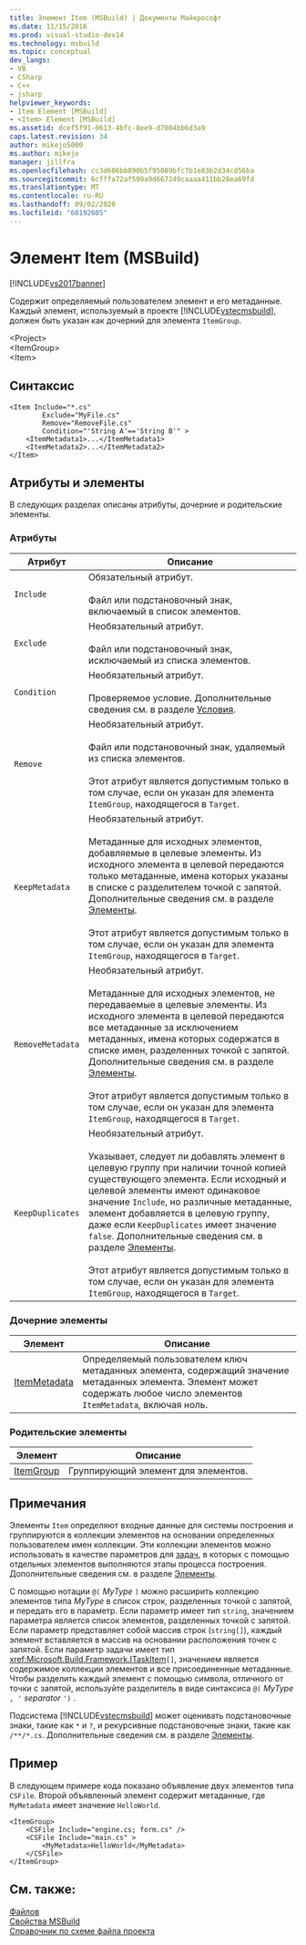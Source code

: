 ```yaml
---
title: Элемент Item (MSBuild) | Документы Майкрософт
ms.date: 11/15/2016
ms.prod: visual-studio-dev14
ms.technology: msbuild
ms.topic: conceptual
dev_langs:
- VB
- CSharp
- C++
- jsharp
helpviewer_keywords:
- Item Element [MSBuild]
- <Item> Element [MSBuild]
ms.assetid: dcef5f91-0613-4bfc-8ee9-d7004bb6d3a9
caps.latest.revision: 34
author: mikejo5000
ms.author: mikejo
manager: jillfra
ms.openlocfilehash: cc3d606bb890b5f95089bfc7b1e83b2d34cd56ba
ms.sourcegitcommit: 6cfffa72af599a9d667249caaaa411bb28ea69fd
ms.translationtype: MT
ms.contentlocale: ru-RU
ms.lasthandoff: 09/02/2020
ms.locfileid: "68192605"
---
```

# <a name="item-element-msbuild"></a>Элемент Item (MSBuild)
[!INCLUDE[vs2017banner](../includes/vs2017banner.md)]

Содержит определяемый пользователем элемент и его метаданные. Каждый элемент, используемый в проекте [!INCLUDE[vstecmsbuild](../includes/vstecmsbuild-md.md)], должен быть указан как дочерний для элемента `ItemGroup`.  
  
 \<Project>  
 \<ItemGroup>  
 \<Item>  
  
## <a name="syntax"></a>Синтаксис  
  
```  
<Item Include="*.cs"  
        Exclude="MyFile.cs"  
        Remove="RemoveFile.cs"  
        Condition="'String A'=='String B'" >  
    <ItemMetadata1>...</ItemMetadata1>  
    <ItemMetadata2>...</ItemMetadata2>  
</Item>  
```  
  
## <a name="attributes-and-elements"></a>Атрибуты и элементы  
 В следующих разделах описаны атрибуты, дочерние и родительские элементы.  
  
### <a name="attributes"></a>Атрибуты  
  
|Атрибут|Описание|  
|---------------|-----------------|  
|`Include`|Обязательный атрибут.<br /><br /> Файл или подстановочный знак, включаемый в список элементов.|  
|`Exclude`|Необязательный атрибут.<br /><br /> Файл или подстановочный знак, исключаемый из списка элементов.|  
|`Condition`|Необязательный атрибут.<br /><br /> Проверяемое условие. Дополнительные сведения см. в разделе [Условия](../msbuild/msbuild-conditions.md).|  
|`Remove`|Необязательный атрибут.<br /><br /> Файл или подстановочный знак, удаляемый из списка элементов.<br /><br /> Этот атрибут является допустимым только в том случае, если он указан для элемента `ItemGroup`, находящегося в `Target`.|  
|`KeepMetadata`|Необязательный атрибут.<br /><br /> Метаданные для исходных элементов, добавляемые в целевые элементы. Из исходного элемента в целевой передаются только метаданные, имена которых указаны в списке с разделителем точкой с запятой. Дополнительные сведения см. в разделе [Элементы](../msbuild/msbuild-items.md).<br /><br /> Этот атрибут является допустимым только в том случае, если он указан для элемента `ItemGroup`, находящегося в `Target`.|  
|`RemoveMetadata`|Необязательный атрибут.<br /><br /> Метаданные для исходных элементов, не передаваемые в целевые элементы. Из исходного элемента в целевой передаются все метаданные за исключением метаданных, имена которых содержатся в списке имен, разделенных точкой с запятой. Дополнительные сведения см. в разделе [Элементы](../msbuild/msbuild-items.md).<br /><br /> Этот атрибут является допустимым только в том случае, если он указан для элемента `ItemGroup`, находящегося в `Target`.|  
|`KeepDuplicates`|Необязательный атрибут.<br /><br /> Указывает, следует ли добавлять элемент в целевую группу при наличии точной копией существующего элемента. Если исходный и целевой элементы имеют одинаковое значение `Include`, но различные метаданные, элемент добавляется в целевую группу, даже если `KeepDuplicates` имеет значение `false`. Дополнительные сведения см. в разделе [Элементы](../msbuild/msbuild-items.md).<br /><br /> Этот атрибут является допустимым только в том случае, если он указан для элемента `ItemGroup`, находящегося в `Target`.|  
  
### <a name="child-elements"></a>Дочерние элементы  
  
|Элемент|Описание|  
|-------------|-----------------|  
|[ItemMetadata](../msbuild/itemmetadata-element-msbuild.md)|Определяемый пользователем ключ метаданных элемента, содержащий значение метаданных элемента. Элемент может содержать любое число элементов `ItemMetadata`, включая ноль.|  
  
### <a name="parent-elements"></a>Родительские элементы  
  
|Элемент|Описание|  
|-------------|-----------------|  
|[ItemGroup](../msbuild/itemgroup-element-msbuild.md)|Группирующий элемент для элементов.|  
  
## <a name="remarks"></a>Примечания  
 Элементы `Item` определяют входные данные для системы построения и группируются в коллекции элементов на основании определенных пользователем имен коллекции. Эти коллекции элементов можно использовать в качестве параметров для [задач](../msbuild/msbuild-tasks.md), в которых с помощью отдельных элементов выполняются этапы процесса построения. Дополнительные сведения см. в разделе [Элементы](../msbuild/msbuild-items.md).  
  
 С помощью нотации `@(` *MyType* `)` можно расширить коллекцию элементов типа *MyType* в список строк, разделенных точкой с запятой, и передать его в параметр. Если параметр имеет тип `string`, значением параметра является список элементов, разделенных точкой с запятой. Если параметр представляет собой массив строк (`string[]`), каждый элемент вставляется в массив на основании расположения точек с запятой. Если параметр задачи имеет тип <xref:Microsoft.Build.Framework.ITaskItem>`[]`, значением является содержимое коллекции элементов и все присоединенные метаданные. Чтобы разделить каждый элемент с помощью символа, отличного от точки с запятой, используйте разделитель в виде синтаксиса `@(` *MyType* `, '` *separator* `')` .  
  
 Подсистема [!INCLUDE[vstecmsbuild](../includes/vstecmsbuild-md.md)] может оценивать подстановочные знаки, такие как `*` и `?`, и рекурсивные подстановочные знаки, такие как `/**/*.cs`. Дополнительные сведения см. в разделе [Элементы](../msbuild/msbuild-items.md).  
  
## <a name="example"></a>Пример  
 В следующем примере кода показано объявление двух элементов типа `CSFile`. Второй объявленный элемент содержит метаданные, где `MyMetadata` имеет значение `HelloWorld`.  
  
```  
<ItemGroup>  
    <CSFile Include="engine.cs; form.cs" />  
    <CSFile Include="main.cs" >  
        <MyMetadata>HelloWorld</MyMetadata>  
    </CSFile>  
</ItemGroup>  
```  
  
## <a name="see-also"></a>См. также:  
 [Файлов](../msbuild/msbuild-items.md)   
 [Свойства MSBuild](msbuild-properties1.md)   
 [Справочник по схеме файла проекта](../msbuild/msbuild-project-file-schema-reference.md)
